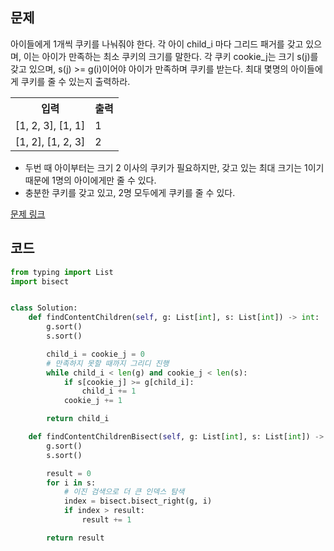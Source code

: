 ## 문제

아이들에게 1개씩 쿠키를 나눠줘야 한다. 각 아이 child_i 마다 그리드 패거를 갖고 있으며, 이는 아이가 만족하는 최소 쿠키의 크기를 말한다. 각 쿠키 cookie_j는 크기 s(j)를 갖고 있으며, s(j) >= g(i)이어야 아이가 만족하며 쿠키를 받는다. 최대 몇명의 아이들에게 쿠키를 줄 수 있는지 출력하라.


 <table>
	<th>입력</th>
	<th>출력</th>
	<tr><!-- 첫번째 줄 시작 -->
	    <td>[1, 2, 3], [1, 1]</td>
	    <td>1</td>
	</tr><!-- 첫번째 줄 끝 -->
	<tr><!-- 두번째 줄 시작 -->
	    <td>[1, 2], [1, 2, 3]</td>
	    <td>2</td>
	</tr><!-- 두번째 줄 끝 -->
    </table>

* 두번 때 아이부터는 크기 2 이사의 쿠키가 필요하지만, 갖고 있는 최대 크기는 1이기 때문에 1명의 아이에게만 줄 수 있다.
* 충분한 쿠키를 갖고 있고, 2명 모두에게 쿠키를 줄 수 있다.

<a href="https://leetcode.com/problems/assign-cookies/" target="_blank">문제 링크</a>

## 코드

```python
from typing import List
import bisect


class Solution:
    def findContentChildren(self, g: List[int], s: List[int]) -> int:
        g.sort()
        s.sort()

        child_i = cookie_j = 0
        # 만족하지 못할 때까지 그리디 진행
        while child_i < len(g) and cookie_j < len(s):
            if s[cookie_j] >= g[child_i]:
                child_i += 1
            cookie_j += 1

        return child_i

    def findContentChildrenBisect(self, g: List[int], s: List[int]) -> int:
        g.sort()
        s.sort()

        result = 0
        for i in s:
            # 이진 검색으로 더 큰 인덱스 탐색
            index = bisect.bisect_right(g, i)
            if index > result:
                result += 1

        return result
```

